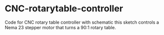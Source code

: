 # CNC-rotarytable-controller
Code for CNC rotary table controller with schematic
this sketch controls a Nema 23 stepper motor that turns a 90:1 rotary table.
